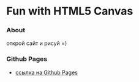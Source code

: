 # Fun with HTML5 Canvas

### About

открой сайт и рисуй =)

### Github Pages

- [ссылка на Github Pages](https://beellcranel.github.io/Fun-with-HTML5-Canvas/)